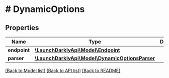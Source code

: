 # # DynamicOptions

## Properties

Name | Type | Description | Notes
------------ | ------------- | ------------- | -------------
**endpoint** | [**\LaunchDarklyApi\Model\Endpoint**](Endpoint.md) |  | [optional]
**parser** | [**\LaunchDarklyApi\Model\DynamicOptionsParser**](DynamicOptionsParser.md) |  | [optional]

[[Back to Model list]](../../README.md#models) [[Back to API list]](../../README.md#endpoints) [[Back to README]](../../README.md)
